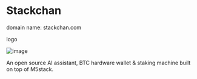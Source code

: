 # Stackchan 

domain name: stackchan.com 

logo 

![image](https://github.com/DavidDerhy/M5StackBot/assets/15603952/6e27a3a9-0cd5-403d-8c94-f309f8278482)


An open source AI assistant, BTC hardware wallet & staking machine built on top of M5stack.


